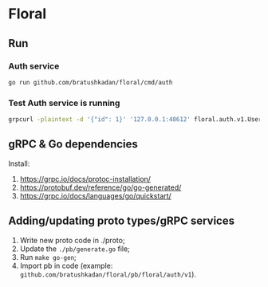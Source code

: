 # Floral

## Run

### Auth service

```bash
go run github.com/bratushkadan/floral/cmd/auth
```

### Test Auth service is running

```bash
grpcurl -plaintext -d '{"id": 1}' '127.0.0.1:48612' floral.auth.v1.UserService/GetUser
```

## gRPC & Go dependencies

Install:
1. https://grpc.io/docs/protoc-installation/
2. https://protobuf.dev/reference/go/go-generated/
3. https://grpc.io/docs/languages/go/quickstart/

## Adding/updating proto types/gRPC services

1. Write new proto code in ./proto;
2. Update the `./pb/generate.go` file;
3. Run `make go-gen`; 
4. Import pb in code (example: `github.com/bratushkadan/floral/pb/floral/auth/v1`).

